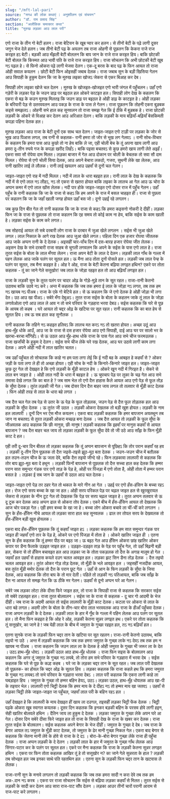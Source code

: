 ```yaml
---
slug: "/mft-lal-pari"
source: "मगध की लोक कथाएं : अनुशाीलन एवं संचयन"
author: "डॉ. राम प्रसाद सिंह"
section: "अलौकिक चमत्‍कार कथा"
title: "मूरुख लड़का आउ लाल परी"
---
```

एगो राजा के तीन गो बेटी हलन। राजा बेटियन के खूब प्यार कर हलन। से तीनों बेटी के पढ़े लागी दूसर जगुन भेज देले हलन। जब तीनो बेटी पढ़ के अयलन तब राजा ओहनी से पूछलन कि केकरा राजे राज करइत हऽ बेटी। बड़की आउ मँझली बेटी बोललन कि बाप जान के राजे राज करइत हिय। बाकि छोटकी बेटी बोलल कि किस्मत आउ भावी पति के राजे राज करइत हिय। राजा सोचलन कि अभी छोटकी बेटी खूब नऽ पढ़ल हे। से फिनो ओकरा पढ़े लागी भेजवा देलन। एक-दू बरस के बाद पढ़ के फिन आयल तो राजा ओही सवाल कयलन । छोटी बेटी फिन ओइसहीं जबाब देलक। राजा जबाब सुन के बड़ी खिसिया गेलन आउ सिपाही के हुकुम देलन कि जा के मूरुख लइका खोजऽ जेकरा से एकर बिआह कर देब। 

सिपाही लोग लइका खोजे चल देलन । मूरुख के खोजइत-खोजइत एगो भारी जंगल में पहुँचलन। उहाँ एगो गड़ेरी के लड़का पेड़ के जउन डाढ़ पर बइठल हल ओकरे काटइत हल। सिपाही लोग देख के कहलन कि एकरा से बढ़ के कउन मूरुख मिलतइ कि जउन डाढ़ पर बइठल हे ओही डाढ़ के काटइत हे। ओही लड़का के बरियारी पेड़ से उतरववलन आउ पकड़ के राजा के पास ले गेलन। राजा पूछलन कि तोहनी एकरा बुड़बक कइसे समझलऽ। ओहनी सभे हाल कह सुनवलन तो राजा समझ गेल कि ई ठीके में बुड़बक हे। राजा छोटकी लड़की के ओकरे से विआह कर देलन आउ अरिआत देलन। बाकि लड़की के माय बढ़ियाँ-बढ़ियाँ बेसकिमती कपड़ा पहिना देलक हल।

मूरुख लड़का आउ राजा के बेटी दूनों एक साथ चल देलन। जाइत-जाइत एगो टाड़ी पर लड़का के जोर से भूख आउ पिआस लगल, तब रानी से कहलक- रानी हमरा तो जोर से भूख लग गेलवऽ । रानी सोच-विचार के कहलन कि हमरा पास आउ कुछो तो ना हेय बाकि ले जा, एही चोली बेच के तूं अपना खाय लागी आउ हमरा दू-तीन रुपये गज के कपड़ा खरीद लिहँऽ। बाकि पइसा बचतवऽ से कुछ हमरो खाय लागी लेते अइहँ। एकरा सवा सौ रोपेया दाम मिलत। लड़का बाजार में गेल आउ दोकान पर चोली के बेचलक तो सवा सौ दाम मिलल। रोपेया से एगो चोली सिया देलक, आउ अपने बेचारा लकठो, गजरा, सुथनी लेके खा लेलक, आउ रानी खातिर लाई ले लौलक। रानी लाई खयलन आउ उहवाँ से दूनों चल गेलन। 

जाइत-जाइत एगो राह में नदी मिलल। नदी में लाल के धारा बहइत हल। रानी लाल के देख के कहलक कि नदी में से एगो लाल नऽ लीहऽ, नऽ तो एकरा से खतरा होयत बाकि लइका के लालच आ गेल आउ ऊ चोरा के अप्पन कमर में एगो लाल खोंस लेलक। नदी पार होके जाइत-जाइत एगो दोसर राज में पहुँच गेलन। उहाँ पहुँच के रानी कहलक कि जा के राजा से कहऽ कि हम अपने के राज में बसल चाहइत ही। राजा से पुछला पर कहलन कि जा के जहाँ खाली जगह होयत उहाँ बस जो। दूनो उहईं रहे लगलन। 

जब कुछ दिन बीत गेल तो रानी कहलक कि जा के राजा से कहऽ कि हमरा कइसनो नोकरी दे दीहीं। लड़का फिन जा के राजा से पूछलक तो राजा कहलन कि एह समय तो कोई काम ना हेय, बाकि सईस के काम खाली हे। लड़का सईस के काम करे लगल। 

जब सोहराई आयल तो सबे दरबारी लोग राजा के दरबार में जुआ खेले लगलन । सईस भी जुआ खेले लगल। लाल निकाल के आगे रख देलक आउ जुआ खेले लगल। पहिला दिन एक हजार रोपया जीतलक आउ जाके अप्पन रानी के दे देलक। अइसहीं चार-पाँच दिन में दस-बारह हजार रोपेया जीत लेलक। अइसन देख के सभे दरबारी राजा साहब से चुगली लगवलन कि अपने के सईस के पास एगो लाल हे। राजा तुरत सईस के बोला के लाल मँगवा लेलन। राजा अपन बेटी के लाल दे देलन। लड़की लाल गाँथ के गल्ला में पहन लेलक आउ जाके पलंग पर सूतल हल। ऊ मैना आउ तोता दूनों पोसले हल। लड़की जब लाल पेन्ह के पलंग पर सूतल, तब मैना कहइत हे। ओह रे ओह, राजा के बेटी केतना बढ़िया लगइत हथिन? एकरे पर तोता कहलक - तूं का जाने गेले सत्तूखोर! जब लाल के जोड़ा रहइत हल तो आउ बढ़ियाँ लगइत हल।

राजा के लड़की सुन के तुरत पलंग पर चादर ओढ़ के गोड़े-मुड़े तान के सूत रहल। राजा-रानी केतनो उठावथ बाकि उठवे नऽ करे। अन्त में कहलक कि जब तक हमरा ई लाल के जोड़ा नऽ लगत, तब तक हम नऽ खायब नऽ पीअब। राजा के एके गो बेटिये हल। से ऊ कहलन कि जे एगो देलक हे ओही जोड़ा भी लगा देत। उठ आउ खा पीअऽ। सबेरे मँगा देबुअऽ। तुरत राजा सईस के बोला के कहलन जाके तूं लाल के जोड़ा लगावेओला एगो आउ लाल ले आव न तो सभे परिवार के गड़हारा भरवा देबउ। सईस कहलक कि घरे से पूछ के आयब तो कहब । घरे आयल तो चद्दर ओढ़ के खटिया पर सूत रहल। रानी कहलक कि का बात हेय से सूतल हिय। तब ऊ सब हाल कह सुनौलक । 

रानी कहलक कि तहिने नऽ कहइत हलिवऽ कि लालच मत करऽ नऽ तो खतरा होयत। अच्छा उठूं आउ हाथ-मुँह धोके आउँ, आउ जा के राजा से दस हजार रोपेया आउ एगो सिपाही, दाई आउ घर पर सालो भर के खरचा-बरचा माँगिहँऽ। से ऊ उठल आउ मुँह-हाथ धोके राजा के पास गेल आउ सभे चीज फरमउलक। राजा खजाँची के हुकुम दे देलन। सईस सभे चीज लेके घरे रख देलक, आउ घर उठावे लागी काम लगा देलक। अपने ओही नदी में लाल खातिर चलल। 

जब उहाँ पहुँचल तो सोचलक कि काहे ना हम पता लगा लेई कि ई नदी बह के आबइत हे कहवाँ से ? ओकर जड़ी के पता लगा ले ही तो अच्छा होयत। एही सोच के नदी के किनारे-किनारे जाइत हल। जाइत-जाइत कुछ दूर गेल तो देखइत हे कि एगो लड़की के मूँड़ी काटल हेय । ओकरे खून नदी में गिरइत है। सेकरे से लाल बन जाइत हे । ओही लाल नदी के धारा में बहइत हे । ऊ चुपचाप पेड़ पर लुका के चढ़ गेल आउ सभे तमासा देखे लगल कि का बात हे ? जब साम भेल तो एगो दैत्त हाहास कैले आयल आउ एगो पेड़ से फूल तोड़ के सुँघा देलक। तुरंत लड़की जी गेल। जब दोसर दिन दैत्त बाहर जाय लगल तो तलवार से मूँड़ी काट देलक । फिन ओही तरह से लाल के धारा बहे लगल । 

जब दैत्त चल गेल तब पेड़ से उतर के ऊ पेड़ के फूल तोड़लक, जउन पेड़ से दैत्त फूल तोड़लक हल आउ लड़की के सुँघा देलक । ऊ तुरंत जी उठल । लड़की ओकरा देखलक तो बड़ी खुश होयल। लड़की के नाम हल लालपरी । दूनों दिन भर ऐस मौज कयलन। एकरा बाद लड़की कहलक कि हमर बापजान अयतथुन तब जान ना बचतवऽ से तुरत लड़की ओकरा मच्छड़ बना देलक । जब दैत्त आयल तो लड़की के फूल सुँघा के जीअवलक आउ कहलक कि छीः मानुस, छीः मानुष ! लड़की कहलक कि इहवाँ पर मानुस कहवाँ से आयल बापजान ? जब दैत्त बाहर चल जाय तो लड़का लड़की के फूल सुँघा देवे तो जी उठे आउ साँझ के फिन मूँड़ी काट दे हल। 

एही तरी दू-चार दिन बीतल तो लड़का कहलक कि तूं अप्पन बापजान से पूछिहऽ कि तोर परान कहवाँ रह हव । लड़की दू-तीन दिन पूछलक तो दैत्त जइसे-तइसे झूठ-मूठ बता देलक । जउन-जउन चीज में बतौलक हल तउन-तउन चीज के ऊ जला देवे, बाकि दैत्त तइयो जीन्दे रहे। फिन लड़कावा लालपरी से कहलक कि तोर बाप झूठ-मूठ बता दे हथुन । लड़की फिनों बापजान से पूछलक तो दैत्त सच्चा हाल कह देलक कि हम्मर परान सात समुन्दर गंडक पार एगो ताड़ के पेड़ हे, ओही पर पिंजड़ा में एगो तोता है, ओही तोता में हम्मर परान बसल हे । लड़का ई सब जान के उहवाँ से उठल आउ चल देलक। 

जाइत-जाइत एगो पेड़ तर ठहर गेल तो थकल के मारे नीन आ गेल । उहई पर एगो हँस-हंसिन के बच्चा रहऽ हल। रोज एगो सरप बच्चा के खा जा हल। ओही सरप परिकल पेड़ पर चढ़ल जाइत हल से खुरखुरायल जेकरा से लड़का के नीन टूट गेल तो देखलक कि पेड़ पर सरप चढ़ल जाइत हे। तुरत अप्पन तलवार से ऊ दू टूक कर देलक आउ अप्पन ढाल से ओकरा तोप देलक। एकरे बीच में हँस-हँसिन आयल तो देखलक कि आज चोर पकड़ा गेल। एही हमर बच्चा के खा जा हे। बच्चा लोग ओकरा बचावे ला चीं-चीं करे लगलन । सुन के हँस-हँसिन नीचे आयल तो लड़का सारा हाल कह सुनवलक । ढाल तर तोपल सरप के देखवलक तो हँस-हँसिन बड़ी खुस होयलक।

एकरा बाद हँस-हँसिन पूछलक कि तूं कहवाँ जाइत हऽ । लड़का कहलक कि हम सात समुन्दर गंडक पार जाइत ही जहवाँ एगो तार के पेड़ हे, ओकरे पर एगो पिंजड़ा में तोता हे । ओकरे खातिर जाइत ही । एतना सुन के हँस कहलक कि तूं हम्मर पीठ पर बइठ जा। ऊ बइठ गेल आउ हँसिन ओकरा छांह खातिर ओकर कपार पर डैना फैलाके उड़इत जाइत हल । उड़इत-उड़इत ताड़ के पेड़ पर पहुँच गेल, तो उहाँ बिढ़नी बड़ी हल, सेकरा से तो हँसिन बचावइत हल आउ लड़का जा के तोता पकड़लक तो दैत्त के अगाह मालुम हो गेल । जहवाँ हल उहवाँ से हाहास कयले दउग चलल आवइत हल। लड़का झट सिन डैना तोड़ देलक । दैत्त तइयो चलल आवइत हल। तुरंत ओकर गोड़ तोड़ देलक, तो मूँड़ी के भले आवइत हल । जइसहीं नजदीक आयल, बस तुरंत मूँड़ी ममोर देलक तो दैत्त के परान छूट गेल । उहाँ से आन के फिन लड़की के सुँघा के जिया देलक, आउ कहलक कि तोरा बाप के तो मार देली। पहिले तो लड़की नऽ पतिआयल, बाकि जब साँझ के दैत्त ना आयल तो समझ गेल कि ऊ ठीके मर गेलन। ऊहवाँ से दूनो अप्पन घरे आ गेलन। 

सबेरे जब लड़का लोटा लेके दीसा फिरे जाइत हल, तो राजा के सिपाही राजा से कहलक कि सरकार सईस तो सबेरे टहलइत हल। राजा तुरत बोलवलन । सईस जा के राजा से कहलक - दू चार गो आदमी के भेज दीहीं। जब राजा के अदमी आयल तो सईस लालपरी के मूँड़ी काट देलक। कटला पर ओकरा से लाल के धारा बहे लगल। अदमी लोग के बोला के तीन-चार बोरा लाल भरववलक आउ राजा के हीआँ पहुँचवा देलक। राजा अप्पन लड़की के दे देलक। लड़की लाल के हार में गूँथ के गल्ला में पहिन लेलक आउ पलंग पर सूतल हल। तो मैना फिन कहइत हे कि ओह रे ओह, लड़की केतना सुन्नर लगइत हथ। एकरे पर तोता कहलक कि तूं सत्तूखोर, का जाने हे ! जब येही लाल के बीच में जमुरत के गुच्छा रहइत हल, तऽ नऽ बढ़ियाँ हल। 

एतना सुनके राजा के लड़की फिन चद्दर तान के खटिया पर सूत रहलन। राजा-रानी केतनो उठावथ, बाकि तइयो ना उठे । अन्त में लड़की कहलक कि जब तक हमरा जमुरत के गुच्छा लाके नऽ देवऽ तब तक हम न खायब ना पीअब । राजा कहलन कि जउन लाल ला के देलक हे ओही जमुरत के गुच्छा भी जरूर ला के देत । उठऽ हाथ-मुँह धोवऽ । लड़की उठल आठ हाथ-मुँह धोलक । राजा फिन सइस के बोलवलन आउ कहलन कि अगर तूं जमुरत के गुच्छा नऽ लयबे, तो तोरा हम सभे परिवार के गड़हारा में भरवा देब । सईस कहलक कि घरे से पूछ के कल्ह कहब । घरे जा के लड़का चद्दर तान के सूत रहल। जब लाल परी देखलक तो पूछलक- का होयल कि चद्दर ओढ़ के सूतल हिय । लड़का कहलक कि राजा कहले हथ कि हमरा जमुरत के गुच्छा नऽ लयबऽ तो सभे परिवार के गड़हारा भरवा देबऽ । लाल परी कहलक कि एकरा लागी काहे ला घबड़ाइत हिय । जमुरत के गुच्छा तो हम्मर बहिन हेयऽ, उठऽ। लड़का उठल, हाथ-मुँह धोयलक आउ खा-पी के तइयार भेल। लालपरी एगो चिट्ठी देलक कि हमर माय के दे दीहऽ नऽ तो हम्मर माय खा जतवऽ । उहवाँ से लड़का चिट्ठी लेके जाइत-जाइत जा पहुँचल, जहवाँ लाल परी के बहिन रहऽ हल । 

उहाँ देखइत हे कि लालपरी के माय देखइत हीं खाय ला दउगल, तइसहीं लड़का चिट्टी फेंक देलक । चिट्ठी पढ़के ओकरा खूब स्वागत कयलक। दूसर दिन कहलक कि इनकर बड़की बहिन के परसव होवे लागी हइन, सेही खातिर बोलवले हथिन । दैतिन जाय ला हुकुम दे देलक । लड़का जमुरत के गुच्छा लेके अपन घरे आ गेल। दोसर दिन सबेरे दीसा फिरे जाइत हल तो राजा के सिपाही देख के राजा के खबर कर देलक। राजा तुरत सईस के बोलवलन। सईस कहलक अपने बेगार के भेज दीहीं। जमुरत के गुच्छा दे देब। जब राजा के बेगार आयल तऽ जमुरत के मुँड़ी काट देलक, तो जमुरत के ढेर मानी गुच्छा निकल गेल। एकरा बाद बेगार से कहलक कि जेतना मानी लेवे के होवे से राजा के दे दऽ । बोरा-के-बोरा बेगार गुच्छा लेके राजा ही पहुँचा देलक । राजा अप्पन लड़की के दे देलन । लड़की लाल के हार में जमुरत के गुच्छा गाँथ लेलक आउ सिंगार-पटार कर के पलंग पर सूतल हल। एकरे पर मैना कहलक कि राजा के लड़की केतना सुन्नर लगइत हथिन । एकरा पर फिन तोता कहलक 
आखिर तूं हे तो सत्तूखोर न?  का जाने गेले सुन्नरता के हाल ? लड़की तब सोभइत हल जब इनका साथे पति रहतथिन हल । एतना सुन के लड़की फिन चद्दर तान के खटवास ले लेलक। 

राजा-रानी सुन के मनावे लगलन तो लड़की कहलक कि जब तक हमरा सादी न करा देवे तब तक हम अन्न-.दान नऽ करब । एकरा पर राजा सोचलन कि सईस से बढ़िया लड़का कहवाँ से मिलत। तुरत सईस से लड़की के सादी कर देलन आउ सारा राज-पाट सौंप देलन । लड़का आउर तीनों चारों परानी आराम से राज-पाट करे लगलन। 